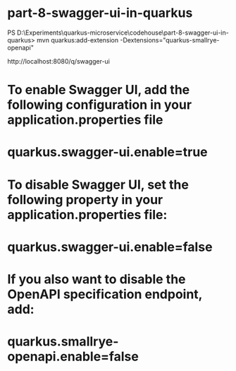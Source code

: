 # part-8-swagger-ui-in-quarkus

PS D:\Experiments\quarkus-microservice\codehouse\part-8-swagger-ui-in-quarkus> mvn quarkus:add-extension -Dextensions="quarkus-smallrye-openapi"


http://localhost:8080/q/swagger-ui


# To enable Swagger UI, add the following configuration in your application.properties file
# quarkus.swagger-ui.enable=true
# To disable Swagger UI, set the following property in your application.properties file:
# quarkus.swagger-ui.enable=false

# If you also want to disable the OpenAPI specification endpoint, add:
# quarkus.smallrye-openapi.enable=false